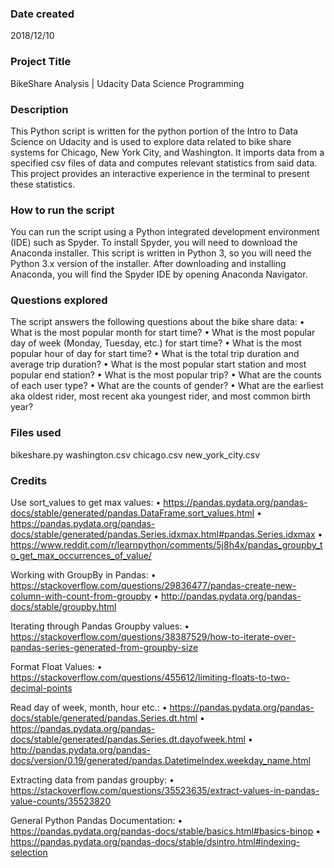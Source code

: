 ### Date created
2018/12/10

### Project Title
BikeShare Analysis | Udacity Data Science Programming

### Description
This Python script is written for the python portion of the Intro to Data Science on Udacity and is used to explore data related to bike share systems for Chicago, New York City, and Washington. It imports data from a specified csv files of data and computes relevant statistics from said data. This project provides an interactive experience in the terminal to present these statistics.

### How to run the script
You can run the script using a Python integrated development environment (IDE) such as Spyder. To install Spyder, you will need to download the Anaconda installer. This script is written in Python 3, so you will need the Python 3.x version of the installer. After downloading and installing Anaconda, you will find the Spyder IDE by opening Anaconda Navigator.

### Questions explored
The script answers the following questions about the bike share data:
•    What is the most popular month for start time?
•    What is the most popular day of week (Monday, Tuesday, etc.) for start time?
•    What is the most popular hour of day for start time?
•    What is the total trip duration and average trip duration?
•    What is the most popular start station and most popular end station?
•    What is the most popular trip?
•    What are the counts of each user type?
•    What are the counts of gender?
•    What are the earliest aka oldest rider, most recent aka youngest rider, and most common birth year?


### Files used
bikeshare.py
washington.csv
chicago.csv
new_york_city.csv

### Credits
Use sort_values to get max values:
•    https://pandas.pydata.org/pandas-docs/stable/generated/pandas.DataFrame.sort_values.html
•    https://pandas.pydata.org/pandas-docs/stable/generated/pandas.Series.idxmax.html#pandas.Series.idxmax
•    https://www.reddit.com/r/learnpython/comments/5j8h4x/pandas_groupby_to_get_max_occurrences_of_value/

Working with GroupBy in Pandas:
•    https://stackoverflow.com/questions/29836477/pandas-create-new-column-with-count-from-groupby
•    http://pandas.pydata.org/pandas-docs/stable/groupby.html

Iterating through Pandas Groupby values:
•    https://stackoverflow.com/questions/38387529/how-to-iterate-over-pandas-series-generated-from-groupby-size

Format Float Values:
•    https://stackoverflow.com/questions/455612/limiting-floats-to-two-decimal-points

Read day of week, month, hour etc.:
•    https://pandas.pydata.org/pandas-docs/stable/generated/pandas.Series.dt.html
•    https://pandas.pydata.org/pandas-docs/stable/generated/pandas.Series.dt.dayofweek.html
•    http://pandas.pydata.org/pandas-docs/version/0.19/generated/pandas.DatetimeIndex.weekday_name.html

Extracting data from pandas groupby:
•    https://stackoverflow.com/questions/35523635/extract-values-in-pandas-value-counts/35523820

General Python Pandas Documentation:
•    https://pandas.pydata.org/pandas-docs/stable/basics.html#basics-binop
•    https://pandas.pydata.org/pandas-docs/stable/dsintro.html#indexing-selection



